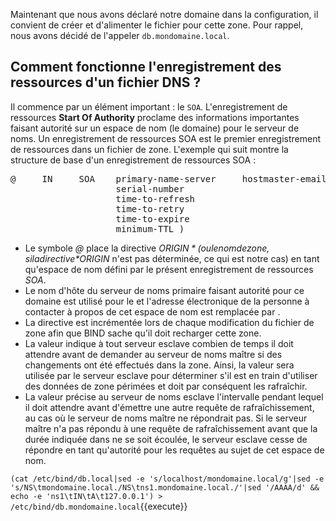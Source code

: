 
Maintenant que nous avons déclaré notre domaine dans la configuration, il convient de créer et d'alimenter le fichier pour cette zone.
Pour rappel, nous avons décidé de l'appeler `db.mondomaine.local`.

## Comment fonctionne l'enregistrement des ressources d'un fichier DNS ?

Il commence par un élément important : le `SOA`.
L'enregistrement de ressources **Start Of Authority** proclame des informations importantes faisant autorité sur un espace de nom (le domaine) pour le serveur de noms. 
Un enregistrement de ressources SOA est le premier enregistrement de ressources dans un fichier de zone. 
L'exemple qui suit montre la structure de base d'un enregistrement de ressources SOA : 
<pre>
@     IN     SOA    primary-name-server     hostmaster-email (
                    serial-number
                    time-to-refresh
                    time-to-retry
                    time-to-expire
                    minimum-TTL )
</pre>
- Le symbole *@* place la directive *$ORIGIN* (ou le nom de zone, si la directive *$ORIGIN* n'est pas déterminée, ce qui est notre cas) en tant qu'espace de nom défini par le présent enregistrement de ressources *SOA*. 
- Le nom d'hôte du serveur de noms primaire faisant autorité pour ce domaine est utilisé pour le *<primary-name-server>* et l'adresse électronique de la personne à contacter à propos de cet espace de nom est remplacée par *<hostmaster-email>*.
- La directive *<serial-number>* est incrémentée lors de chaque modification du fichier de zone afin que BIND sache qu'il doit recharger cette zone. 
- La valeur *<time-to-refresh>* indique à tout serveur esclave combien de temps il doit attendre avant de demander au serveur de noms maître si des changements ont été effectués dans la zone. Ainsi, la valeur *<serial-number>* sera utilisée par le serveur esclave pour déterminer s'il est en train d'utiliser des données de zone périmées et doit par conséquent les rafraîchir. 
- La valeur *<time-to-retry>* précise au serveur de noms esclave l'intervalle pendant lequel il doit attendre avant d'émettre une autre requête de rafraîchissement, au cas où le serveur de noms maître ne répondrait pas. Si le serveur maître n'a pas répondu à une requête de rafraîchissement avant que la durée indiquée dans *<time-to-expire>* ne se soit écoulée, le serveur esclave cesse de répondre en tant qu'autorité pour les requêtes au sujet de cet espace de nom. 

`(cat /etc/bind/db.local|sed -e 's/localhost/mondomaine.local/g'|sed -e 's/NS\tmondomaine.local./NS\tns1.mondomaine.local./'|sed '/AAAA/d' && echo -e 'ns1\tIN\tA\t127.0.0.1') > /etc/bind/db.mondomaine.local`{{execute}}